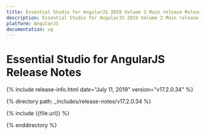```yaml
---
title: Essential Studio for AngularJS 2019 Volume 2 Main release Release Notes  
description: Essential Studio for AngularJS 2019 Volume 2 Main release Release Notes  
platform: AngularJS
documentation: ug
---
```


# Essential Studio for AngularJS  Release Notes  

{% include release-info.html date="July 11, 2019"  version="v17.2.0.34" %} 


{% directory path: _includes/release-notes/v17.2.0.34 %}

{% include {{file.url}} %}

{% enddirectory %}